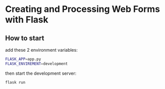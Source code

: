 # Creating and Processing Web Forms with Flask

## How to start

add these 2 environment variables:

```bash
FLASK_APP=app.py
FLASK_ENVIREMENT=development
```

then start the development server:

```bash
flask run
```
